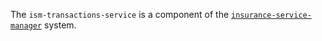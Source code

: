 The `ism-transactions-service` is a component of the [`insurance-service-manager`](https://github.com/JakubesP/insurance-service-manager) system.

